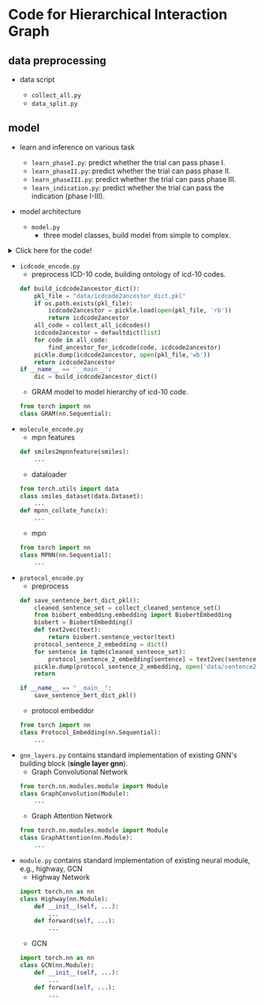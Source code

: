 # Code for Hierarchical Interaction Graph 



## data preprocessing 

- data script

  - `collect_all.py`
  - `data_split.py`



## model 

- learn and inference on various task
  - `learn_phaseI.py`: predict whether the trial can pass phase I. 
  - `learn_phaseII.py`: predict whether the trial can pass phase II.
  - `learn_phaseIII.py`: predict whether the trial can pass phase III.
  - `learn_indication.py`: predict whether the trial can pass the indication (phase I-III).



- model architecture 
  - `model.py`
    - three model classes, build model from simple to complex. 



<details>
  <summary>Click here for the code!</summary>

```python
from torch import nn 
class Interaction(nn.Sequential):

	def __init__(self, ...):
		super(Interaction, self).__init__()
		... 

	def forward(self, ...):
		...

	def evaluation(self, ...):
		...

	def bootstrap_test(self, ...):
		... 

class HINT_nograph(Interaction):
    	def __init__(self, ...):
			super(HINT_nograph, self).__init__(....,) 
			...

		def forward(self, ...):
			...
class HINT(HINT_nograph):
	def __init__(self, ...):
		super(HINT, self).__init__(....,) 
		...

	def forward(self, ):
		... 
```

</details>



  - `icdcode_encode.py` 
    - preprocess ICD-10 code, building ontology of icd-10 codes.
    ```python
	def build_icdcode2ancestor_dict():
		pkl_file = "data/icdcode2ancestor_dict.pkl"
		if os.path.exists(pkl_file):
			icdcode2ancestor = pickle.load(open(pkl_file, 'rb'))
			return icdcode2ancestor 
		all_code = collect_all_icdcodes() 
		icdcode2ancestor = defaultdict(list)
		for code in all_code:
			find_ancestor_for_icdcode(code, icdcode2ancestor)
		pickle.dump(icdcode2ancestor, open(pkl_file,'wb'))
		return icdcode2ancestor 
	if __name__ == '__main__':
		dic = build_icdcode2ancestor_dict()    
    ```
    - GRAM model to model hierarchy of icd-10 code. 
    ```python
	from torch import nn 
	class GRAM(nn.Sequential):
    ```
  - `molecule_encode.py`
    - mpn features 
    ```python
    def smiles2mpnnfeature(smiles):
    	... 
    ```
    - dataloader
    ```python
    from torch.utils import data   
    class smiles_dataset(data.Dataset):
		...
	def mpnn_collate_func(x):
		...
    ```
    - mpn 
    ```python
    from torch import nn
    class MPNN(nn.Sequential):
    	...
    ```
  - `protocol_encode.py`
  	- preprocess 
  	```python
  	def save_sentence_bert_dict_pkl():
		cleaned_sentence_set = collect_cleaned_sentence_set() 
		from biobert_embedding.embedding import BiobertEmbedding
		biobert = BiobertEmbedding()
		def text2vec(text):
			return biobert.sentence_vector(text)
		protocol_sentence_2_embedding = dict()
		for sentence in tqdm(cleaned_sentence_set):
			protocol_sentence_2_embedding[sentence] = text2vec(sentence)
		pickle.dump(protocol_sentence_2_embedding, open('data/sentence2embedding.pkl', 'wb'))
		return 

	if __name__ == "__main__":
		save_sentence_bert_dict_pkl() 
  	```
  	- protocol embeddor
  	```python
  	from torch import nn 
  	class Protocol_Embedding(nn.Sequential):
  		...
  	```
  - `gnn_layers.py` contains standard implementation of existing GNN's building block (**single layer gnn**).
    - Graph Convolutional Network 
    ```python
    from torch.nn.modules.module import Module
    class GraphConvolution(Module):
    	...
    ```
    - Graph Attention Network
    ```python
    from torch.nn.modules.module import Module
	class GraphAttention(nn.Module):
		...
    ```
  - `module.py` contains standard implementation of existing neural module, e.g., highway, GCN
  	- Highway Network 
  	```python
  	import torch.nn as nn
  	class Highway(nn.Module):
  		def __init__(self, ...):
  			...
  		def forward(self, ...):
  			...
  	```
  	- GCN 
  	```python
  	import torch.nn as nn
  	class GCN(nn.Module):
  		def __init__(self, ...):
  			...
  		def forward(self, ...):
  			...  	
  	```




